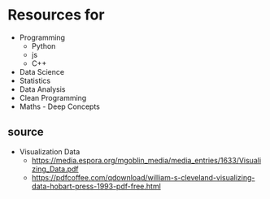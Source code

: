 # Resources for
* Programming
    * Python
    * js
    * C++
* Data Science
* Statistics
* Data Analysis
* Clean Programming
* Maths - Deep Concepts


## source
* Visualization Data
    * https://media.espora.org/mgoblin_media/media_entries/1633/Visualizing_Data.pdf
    * https://pdfcoffee.com/qdownload/william-s-cleveland-visualizing-data-hobart-press-1993-pdf-free.html

